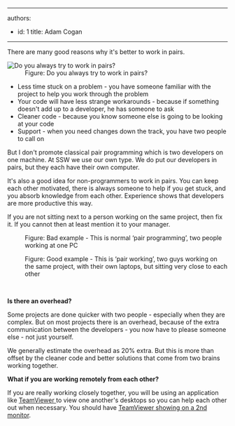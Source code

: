 

---
authors:
  - id: 1
    title: Adam Cogan
---




<span class='intro'> ​There are many good reasons why it's better to work in pairs. 
 </span>

<dl class="image"><dt><img class="ms-rteCustom-ImageArea" alt="Do you always try to work in pairs?" src="/PublishingImages/ProjectManagement_PairProgramming_Luge.jpg" /></dt><dd>Figure&#58; Do you always try to work in pairs? </dd></dl><ul><li>Less time stuck on a problem - you have someone familiar with the project to help you work through the problem </li><li>Your code will have less strange workarounds - because if something doesn't add up to a developer, he has someone to ask </li><li>Cleaner code - because you know someone else is going to be looking at your code </li><li>Support - when you need changes down the track, you have&#160;two people to call on </li></ul><p>But I don't promote classical pair programming which is two developers on one machine. At SSW we use our own type. We do put our developers in pairs, but they each have their own computer. </p><p>It's also a good idea for non-programmers to work in pairs. You can keep each other motivated, there is always someone to help if you get stuck, and you absorb knowledge from each other. Experience shows that developers are more productive this way. </p><p>If you are not sitting next to a person working on the same project, then fix it. If you cannot then at least mention it to your manager.</p><dl class="badImage"><dt><img src="/PublishingImages/PairProgramming01.jpg" alt="" /></dt><dd>Figure&#58; Bad example -&#160;This is normal ‘pair programming’,&#160;two people working at one PC</dd></dl><dl class="goodImage"><dt><img src="/PublishingImages/PairProgramming02_Small.jpg" alt="" /></dt><dd>Figure&#58; Good example -&#160;This is ‘pair working’, two&#160;guys working on the same project, with their own laptops, but sitting very close to each other</dd></dl>
​<p><strong>Is there an overhead?</strong></p><p>Some projects are done quicker with&#160;two people - especially when they are complex. But on most projects there is an overhead, because of the extra communication between the developers - you now have to please someone else - not just yourself. </p><p>We generally estimate the overhead as 20% extra. But this is more than offset by the cleaner code and better solutions that come from two brains working together.</p><p><strong>What if you are working remotely from each other?</strong></p><p>If you are really working closely together, you will be using an application like 
   <a href="http&#58;//www.ssw.com.au/ssw/Standards/DeveloperGeneral/networkTools.aspx#TeamViewer" shape="rect">TeamViewer </a>to view one another's desktops so you can help each other out when necessary. You should have 
   <a href="/efficiency-do-you-use-two-monitors" shape="rect">TeamViewer showing on a 2nd monitor</a>.</p>


